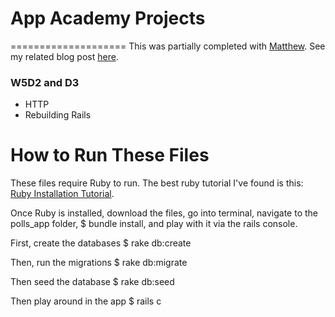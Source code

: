 # App Academy Projects
====================
This was partially completed with [Matthew](https://github.com/gekkey). See my related blog post [here](http://blog.cssherry.com/post/107322535944/w4d1-rails-routing-and-controllers).

### W5D2 and D3
* HTTP
* Rebuilding Rails

# How to Run These Files
These files require Ruby to run. The best ruby tutorial I've found is this: [Ruby Installation Tutorial](http://installrails.com/steps).

Once Ruby is installed, download the files, go into terminal, navigate to the polls_app folder, $ bundle install, and play with it via the rails console.

First, create the databases
$ rake db:create

Then, run the migrations
$ rake db:migrate

Then seed the database
$ rake db:seed

Then play around in the app
$ rails c
